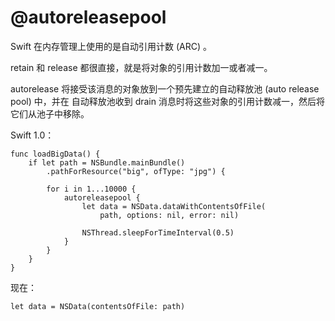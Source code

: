 # @autoreleasepool

Swift 在内存管理上使用的是自动引用计数 (ARC) 。

retain 和 release 都很直接，就是将对象的引用计数加一或者减一。

autorelease 将接受该消息的对象放到一个预先建立的自动释放池 (auto release pool) 中，并在 自动释放池收到 drain 消息时将这些对象的引用计数减一，然后将它们从池子中移除。

Swift 1.0：

	func loadBigData() {
	    if let path = NSBundle.mainBundle()
	        .pathForResource("big", ofType: "jpg") {
	
	        for i in 1...10000 {
	            autoreleasepool {
	                let data = NSData.dataWithContentsOfFile(
	                    path, options: nil, error: nil)
	
	                NSThread.sleepForTimeInterval(0.5)
	            }
	        }
	    }
	}
	
现在：

	let data = NSData(contentsOfFile: path)
